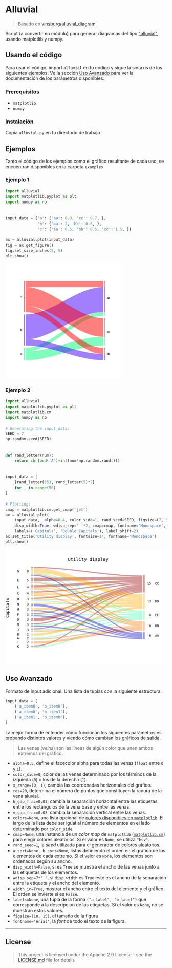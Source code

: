 # Alluvial

> Basado en [vinsburg/alluvial_diagram](https://github.com/vinsburg/alluvial_diagram)

Script (a convertir en módulo) para generar diagramas del tipo ["alluvial"](https://en.wikipedia.org/wiki/Alluvial_diagram), usando matplotlib y numpy.

## Usando el código

Para usar el código, import `alluvial` en tu código y sigue la sintaxis de los siguientes ejemplos. Ve la sección [Uso Avanzado](#uso-avanzado) para ver la documentación de los parámetros disponibles.

### Prerequisitos

* `matplotlib`
* `numpy`

### Instalación

Copia `alluvial.py` en tu directorio de trabajo.

## Ejemplos

Tanto el código de los ejemplos como el gráfico resultante de cada uno, se encuentran disponibles en la carpeta `examples`

### Ejemplo 1

```python
import alluvial
import matplotlib.pyplot as plt
import numpy as np


input_data = {'a': {'aa': 0.3, 'cc': 0.7, },
              'b': {'aa': 2, 'bb': 0.5, },
              'c': {'aa': 0.5, 'bb': 0.5, 'cc': 1.5, }}

ax = alluvial.plot(input_data)
fig = ax.get_figure()
fig.set_size_inches(5, 5)
plt.show()

```

![Ejemplo 1](/examples/Example1.png)

### Ejemplo 2

```python
import alluvial
import matplotlib.pyplot as plt
import matplotlib.cm
import numpy as np

# Generating the input_data:
SEED = 7
np.random.seed(SEED)


def rand_letter(num):
    return chr(ord('A')+int(num*np.random.rand()))


input_data = [
    [rand_letter(15), rand_letter(5)*2]
    for _ in range(50)
]

# Plotting:
cmap = matplotlib.cm.get_cmap('jet')
ax = alluvial.plot(
    input_data,  alpha=0.4, color_side=1, rand_seed=SEED, figsize=(7, 5),
    disp_width=True, wdisp_sep=' '*2, cmap=cmap, fontname='Monospace',
    labels=('Capitals', 'Double Capitals'), label_shift=2)
ax.set_title('Utility display', fontsize=14, fontname='Monospace')
plt.show()

```

![Ejemplo 2](/examples/Example2.png)

## Uso Avanzado

Formato de input adicional: Una lista de tuplas con la siguiente estructura:

```python
input_data = [
    ('a_item0', 'b_item0'),
    ('a_item0', 'b_item1'),
    ('a_item1', 'b_item0'),
]
```

La mejor forma de entender cómo funcionan los siguientes parámetros es probando distintos valores y viendo cómo cambian los gráficos de salida.

> Las venas (*veins*) son las líneas de algún color que unen ambos extremos del gráfico.

* `alpha=0.5`,  define el facecolor alpha para todas las venas (`float` entre `0` y `1`).
* `color_side=0`, color de las venas determinado por los términos de la izquieda (`0`) o los de la derecha (`1`). 
* `x_range=(0, 1)`, cambia las coordenadas horizontales del gráfico.
* `res=20`, determina el número de puntos que constituyen la ranura de la vena aluvial.
* `h_gap_frac=0.03`, cambia la separación horizontal entre las etiquetas, entre los rectángulos de la vena base y entre las venas.
* `v_gap_frac=0.03`, cambia la separación vertical entre las venas.
* `colors=None`, una lista opcional de [colores disponibles en `matplotlib`](https://stackoverflow.com/a/37232760/3281097). El largo de la lista debe ser igual al número de elementos en el lado determinado por `color_side`.
* `cmap=None`, una instancia de un *color map* de `matplotlib` ([`matplotlib.cm`](https://matplotlib.org/3.1.0/api/cm_api.html)) para elegir colores aleatorios. Si el valor es `None`, se utiliza `"hsv"`.
* `rand_seed=1`, la *seed* utilizada para el generador de colores aleatorios.
* `a_sort=None, b_sort=None`, listas definiendo el orden en el gráfico de los elementos de cada extremo. Si el valor es `None`, los elementos son ordenados según su ancho.
* `disp_width=False`, si es `True` se muestra el ancho de las venas junto a las etiquetas de los elementos.
* `wdisp_sep=7*' '`, si `disp_width` es `True` este es el ancho de la separación entre la etiqueta y el ancho del elemento.
* `width_in=True`, mostrar el ancho entre el texto del elemento y el gráfico. El orden se invierte si es `False`.
* `labels=None`, una tupla de la forma `("a_label", "b_label")` que corresponde a la descripción de las etiquetas. Si el valor es `None`, no se muestran estos valores.
* `figsize=(10, 15)`, el tamaño de la figura
* `fontname='Arial'`, la *font* de todo el texto de la figura.

---

## License

> This project is licensed under the Apache 2.0 License - see the [LICENSE.md](LICENSE.md) file for details